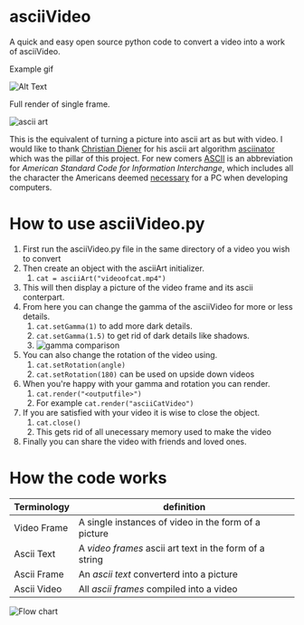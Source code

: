# asciiVideo
A quick and easy open source python code to convert a video into a work of asciiVideo.

Example gif

![Alt Text](https://media.giphy.com/media/3nl12QTwHM8gXMiyDg/giphy.gif)

Full render of single frame.

![ascii art](https://github.com/mazy1998/asciiVideo/blob/master/fullrender.png?raw=true) 

This is the equivalent of turning a picture into ascii art as but with video. I would like to thank [Christian Diener](https://gist.github.com/cdiener) for his ascii art algorithm  [asciinator](https://gist.github.com/cdiener/10491632) which was the pillar of this project. For new comers [ASCII](https://en.wikipedia.org/wiki/ASCII) is an abbreviation for *American Standard Code for Information Interchange*, which includes all the character the Americans deemed [necessary](https://upload.wikimedia.org/wikipedia/commons/thumb/a/a7/ASCII-infobox.svg/2880px-ASCII-infobox.svg.png) for a PC when developing computers. 

# How to use asciiVideo.py

1. First run the asciiVideo.py file in the same directory of a video you wish to convert
2. Then create an object with the asciiArt initializer.
	1. ```cat = asciiArt("videoofcat.mp4") ```
3. This will then display a picture of the video frame and its ascii conterpart.
4. From here you can change the gamma of the asciiVideo for more or less details.
	1. ```cat.setGamma(1)``` to add more dark details.
	2. ```cat.setGamma(1.5)``` to get rid of dark details like shadows.
	3. ![gamma comparison](https://github.com/mazy1998/asciiVideo/blob/master/gammacomparison.jpg?raw=true)
5. You can also change the rotation of the video using.
	1. ```cat.setRotation(angle)```
	2. ```cat.setRotation(180)``` can be used on upside down videos
6. When you're happy with your gamma and rotation you can render.
	1. ```cat.render("<outputfile>")```
	2. For example ```cat.render("asciiCatVideo")```
7. If you are satisfied with your video it is wise to close the object.
	1. ```cat.close()```
	2. This gets rid of all unecessary memory used to make the video
8. Finally you can share the video with friends and loved ones.

# How the code works
Terminology | definition 
------------ | -------------
Video Frame | A single instances of video in the form of a picture
Ascii Text | A *video frames* ascii art text in the form of a string
Ascii Frame| An *ascii text* converterd into a picture
Ascii Video | All *ascii frames* compiled into a video

![Flow chart](https://github.com/mazy1998/asciiVideo/blob/master/flowchart.png?raw=true)





